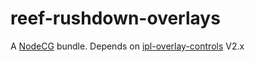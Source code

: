 # reef-rushdown-overlays

A [NodeCG](http://github.com/nodecg/nodecg) bundle. Depends on [ipl-overlay-controls](https://github.com/inkfarer/ipl-overlay-controls) V2.x
